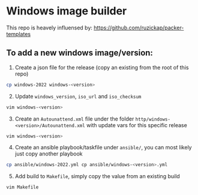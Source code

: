 # Windows image builder

This repo is heavely influensed by: https://github.com/ruzickap/packer-templates

## To add a new windows image/version:

1. Create a json file for the release (copy an existing from the root of this repo)

```bash
cp windows-2022 windows-<version>
```

2. Update `windows_version`, `iso_url` and `iso_checksum`

```bash
vim windows-<version>
```

3. Create an `Autounattend.xml` file under the folder `http/windows-<version>/Autounattend.xml` with update vars for this specific release

```bash
vim windows-<version>
```

4. Create an ansible playbook/taskfile under `ansible/`, you can most likely just copy another playbook

```bash
cp ansible/windows-2022.yml cp ansible/windows-<version>.yml
```

5. Add build to `Makefile`, simply copy the value from an existing build

```bash
vim Makefile
```
